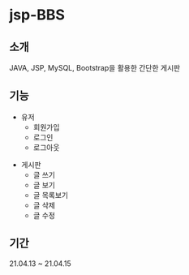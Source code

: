 # jsp-BBS

## 소개

JAVA, JSP, MySQL, Bootstrap을 활용한 간단한 게시판

## 기능

- 유저
  - 회원가입
  - 로그인
  - 로그아웃

* 게시판
  - 글 쓰기
  - 글 보기
  - 글 목록보기
  - 글 삭제
  - 글 수정

## 기간

21.04.13 ~ 21.04.15
